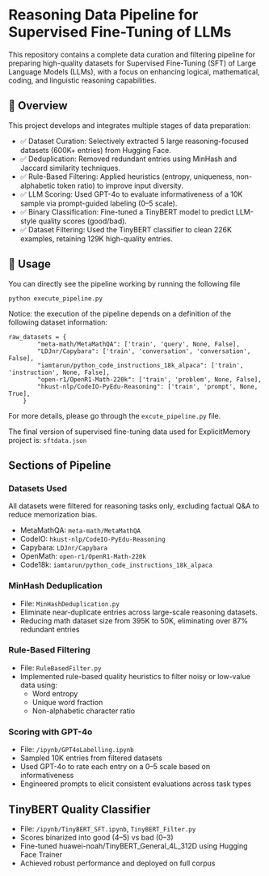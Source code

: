 # Reasoning Data Pipeline for Supervised Fine-Tuning of LLMs
This repository contains a complete data curation and filtering pipeline for preparing high-quality datasets for Supervised Fine-Tuning (SFT) of Large Language Models (LLMs), with a focus on enhancing logical, mathematical, coding, and linguistic reasoning capabilities.

## 📝 Overview

This project develops and integrates multiple stages of data preparation:

- ✅ Dataset Curation: Selectively extracted 5 large reasoning-focused datasets (600K+ entries) from Hugging Face.
- ✅ Deduplication: Removed redundant entries using MinHash and Jaccard similarity techniques.
- ✅ Rule-Based Filtering: Applied heuristics (entropy, uniqueness, non-alphabetic token ratio) to improve input diversity.
- ✅ LLM Scoring: Used GPT-4o to evaluate informativeness of a 10K sample via prompt-guided labeling (0–5 scale).
- ✅ Binary Classification: Fine-tuned a TinyBERT model to predict LLM-style quality scores (good/bad).
- ✅ Dataset Filtering: Used the TinyBERT classifier to clean 226K examples, retaining 129K high-quality entries.

## 🔧 Usage
You can directly see the pipeline working by running the following file
```
python execute_pipeline.py
```
Notice: the execution of the pipeline depends on a definition of the following dataset information:
```
raw_datasets = {
        "meta-math/MetaMathQA": ['train', 'query', None, False],
        "LDJnr/Capybara": ['train', 'conversation', 'conversation', False],
        "iamtarun/python_code_instructions_18k_alpaca": ['train', 'instruction', None, False],
        "open-r1/OpenR1-Math-220k": ['train', 'problem', None, False],
        "hkust-nlp/CodeIO-PyEdu-Reasoning": ['train', 'prompt', None, True],
    }
```
For more details, please go through the `excute_pipeline.py` file.

The final version of supervised fine-tuning data used for ExplicitMemory project is: `sftdata.json`

## Sections of Pipeline

### Datasets Used
All datasets were filtered for reasoning tasks only, excluding factual Q&A to reduce memorization bias.
- MetaMathQA: `meta-math/MetaMathQA`
- CodeIO: `hkust-nlp/CodeIO-PyEdu-Reasoning`
- Capybara: `LDJnr/Capybara`
- OpenMath: `open-r1/OpenR1-Math-220k`
- Code18k: `iamtarun/python_code_instructions_18k_alpaca` 


### MinHash Deduplication
- File: `MinHashDeduplication.py`
- Eliminate near-duplicate entries across large-scale reasoning datasets.
- Reducing math dataset size from 395K to 50K, eliminating over 87% redundant entries 

### Rule-Based Filtering
- File: `RuleBasedFilter.py`
- Implemented rule-based quality heuristics to filter noisy or low-value data using:
  - Word entropy
  - Unique word fraction
  - Non-alphabetic character ratio

### Scoring with GPT-4o
- File: `/ipynb/GPT4oLabelling.ipynb`
- Sampled 10K entries from filtered datasets
- Used GPT-4o to rate each entry on a 0–5 scale based on informativeness
- Engineered prompts to elicit consistent evaluations across task types


## TinyBERT Quality Classifier
- File: `/ipynb/TinyBERT_SFT.ipynb`, `TinyBERT_Filter.py`
- Scores binarized into good (4–5) vs bad (0–3)
- Fine-tuned huawei-noah/TinyBERT_General_4L_312D using Hugging Face Trainer
- Achieved robust performance and deployed on full corpus

